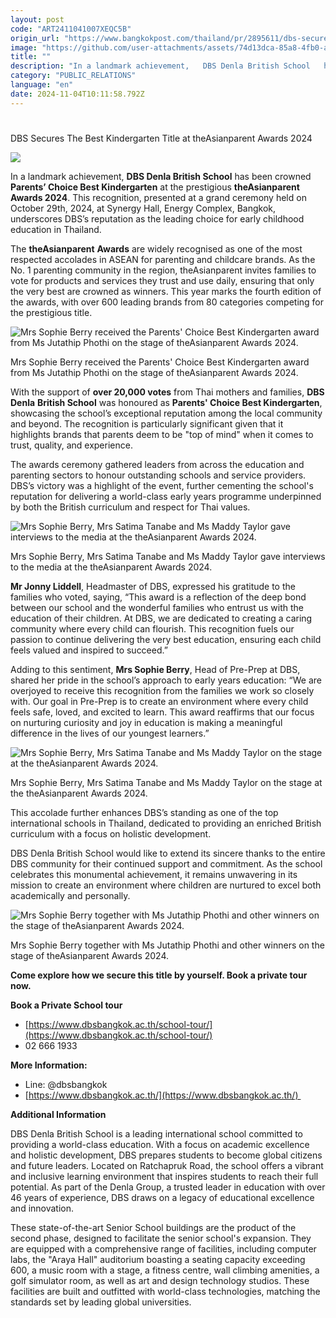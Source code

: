```yaml
---
layout: post
code: "ART2411041007XEQC5B"
origin_url: "https://www.bangkokpost.com/thailand/pr/2895611/dbs-secures-the-best-kindergarten-title-at-theasianparent-awards-2024"
image: "https://github.com/user-attachments/assets/74d13dca-85a8-4fb0-aec5-68fc331fe673"
title: ""
description: "In a landmark achievement,   DBS Denla British School   has been crowned   Parents’ Choice Best Kindergarten   at the prestigious   theAsianparent Awards 2024  . This recognition, presented at a grand ceremony held on October 29th, 2024, at Synergy Hall, Energy Complex, Bangkok, underscores DBS’s reputation as the leading choice for early childhood education in Thailand."
category: "PUBLIC_RELATIONS"
language: "en"
date: 2024-11-04T10:11:58.792Z
---
```


# 

DBS Secures The Best Kindergarten Title at theAsianparent Awards 2024

![](https://github.com/user-attachments/assets/aba54cc8-1cac-4c9a-867c-61cd991d1e16)

In a landmark achievement, **DBS Denla British School** has been crowned **Parents’ Choice Best Kindergarten** at the prestigious **theAsianparent Awards 2024**. This recognition, presented at a grand ceremony held on October 29th, 2024, at Synergy Hall, Energy Complex, Bangkok, underscores DBS’s reputation as the leading choice for early childhood education in Thailand. 

The **theAsianparent** **Awards** are widely recognised as one of the most respected accolades in ASEAN for parenting and childcare brands. As the No. 1 parenting community in the region, theAsianparent invites families to vote for products and services they trust and use daily, ensuring that only the very best are crowned as winners. This year marks the fourth edition of the awards, with over 600 leading brands from 80 categories competing for the prestigious title.  

![Mrs Sophie Berry received the Parents' Choice Best Kindergarten award from Ms Jutathip Phothi on the stage of theAsianparent Awards 2024. ](https://github.com/user-attachments/assets/538613f7-b63c-4073-8095-fd1b269c2b89)

Mrs Sophie Berry received the Parents' Choice Best Kindergarten award from Ms Jutathip Phothi on the stage of theAsianparent Awards 2024.

With the support of **over 20,000 votes** from Thai mothers and families, **DBS** **Denla** **British School** was honoured as **Parents' Choice Best Kindergarten**, showcasing the school’s exceptional reputation among the local community and beyond. The recognition is particularly significant given that it highlights brands that parents deem to be "top of mind" when it comes to trust, quality, and experience. 

The awards ceremony gathered leaders from across the education and parenting sectors to honour outstanding schools and service providers. DBS’s victory was a highlight of the event, further cementing the school's reputation for delivering a world-class early years programme underpinned by both the British curriculum and respect for Thai values. 

![Mrs Sophie Berry, Mrs Satima Tanabe and Ms Maddy Taylor gave interviews to the media at the theAsianparent Awards 2024. ](https://static.bangkokpost.com/media/content/20241104/5332336.jpg)

Mrs Sophie Berry, Mrs Satima Tanabe and Ms Maddy Taylor gave interviews to the media at the theAsianparent Awards 2024.

**Mr Jonny Liddell**, Headmaster of DBS, expressed his gratitude to the families who voted, saying, “This award is a reflection of the deep bond between our school and the wonderful families who entrust us with the education of their children. At DBS, we are dedicated to creating a caring community where every child can flourish. This recognition fuels our passion to continue delivering the very best education, ensuring each child feels valued and inspired to succeed.” 

Adding to this sentiment, **Mrs Sophie Berry**, Head of Pre-Prep at DBS, shared her pride in the school’s approach to early years education: “We are overjoyed to receive this recognition from the families we work so closely with. Our goal in Pre-Prep is to create an environment where every child feels safe, loved, and excited to learn. This award reaffirms that our focus on nurturing curiosity and joy in education is making a meaningful difference in the lives of our youngest learners.” 

![Mrs Sophie Berry, Mrs Satima Tanabe and Ms Maddy Taylor on the stage at the theAsianparent Awards 2024. ](https://github.com/user-attachments/assets/f026d97c-9497-4d3e-8d59-b139bdeae999)

Mrs Sophie Berry, Mrs Satima Tanabe and Ms Maddy Taylor on the stage at the theAsianparent Awards 2024.

This accolade further enhances DBS’s standing as one of the top international schools in Thailand, dedicated to providing an enriched British curriculum with a focus on holistic development. 

DBS Denla British School would like to extend its sincere thanks to the entire DBS community for their continued support and commitment. As the school celebrates this monumental achievement, it remains unwavering in its mission to create an environment where children are nurtured to excel both academically and personally. 

![Mrs Sophie Berry together with Ms Jutathip Phothi and other winners on the stage of theAsianparent Awards 2024. ](https://github.com/user-attachments/assets/754ed8f1-d7b1-42b0-85b2-9834fe8df810)

Mrs Sophie Berry together with Ms Jutathip Phothi and other winners on the stage of theAsianparent Awards 2024.

**Come explore how we secure this title by yourself. Book a private tour now.**

**Book a Private School tour** 

*   [https://www.dbsbangkok.ac.th/school-tour/](https://www.dbsbangkok.ac.th/school-tour/)
*   02 666 1933  

**More Information:**

*   Line: @dbsbangkok
*   [https://www.dbsbangkok.ac.th/](https://www.dbsbangkok.ac.th/) 

**Additional Information** 

DBS Denla British School is a leading international school committed to providing a world-class education. With a focus on academic excellence and holistic development, DBS prepares students to become global citizens and future leaders. Located on Ratchapruk Road, the school offers a vibrant and inclusive learning environment that inspires students to reach their full potential. As part of the Denla Group, a trusted leader in education with over 46 years of experience, DBS draws on a legacy of educational excellence and innovation. 

These state-of-the-art Senior School buildings are the product of the second phase, designed to facilitate the senior school's expansion. They are equipped with a comprehensive range of facilities, including computer labs, the "Araya Hall" auditorium boasting a seating capacity exceeding 600, a music room with a stage, a fitness centre, wall climbing amenities, a golf simulator room, as well as art and design technology studios. These facilities are built and outfitted with world-class technologies, matching the standards set by leading global universities.